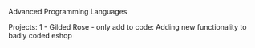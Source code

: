 Advanced Programming Languages

Projects:
1 - Gilded Rose - only add to code:
	Adding new functionality to badly coded eshop